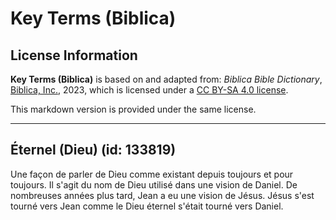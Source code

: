 # Key Terms (Biblica)

## License Information

**Key Terms (Biblica)** is based on and adapted from: _Biblica Bible Dictionary_, [Biblica, Inc.](https://www.biblica.com/), 2023, which is licensed under a [CC BY-SA 4.0 license](https://creativecommons.org/licenses/by-sa/4.0/legalcode.en).

This markdown version is provided under the same license.



--------------------------------

## Éternel (Dieu) (id: 133819)

Une façon de parler de Dieu comme existant depuis toujours et pour toujours. Il s'agit du nom de Dieu utilisé dans une vision de Daniel. De nombreuses années plus tard, Jean a eu une vision de Jésus. Jésus s'est tourné vers Jean comme le Dieu éternel s'était tourné vers Daniel.



